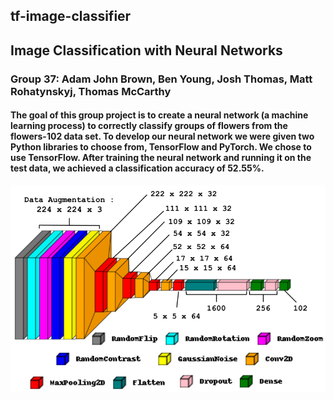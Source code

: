 ## tf-image-classifier

## Image Classification with Neural Networks
### Group 37: Adam John Brown, Ben Young, Josh Thomas, Matt Rohatynskyj, Thomas McCarthy

#### The goal of this group project is to create a neural network (a machine learning process) to correctly classify groups of flowers from the flowers-102 data set. To develop our neural network we were given two Python libraries to choose from, TensorFlow and PyTorch. We chose to use TensorFlow. After training the neural network and running it on the test data, we achieved a classification accuracy of 52.55\%.

![Model](the_model.png)
